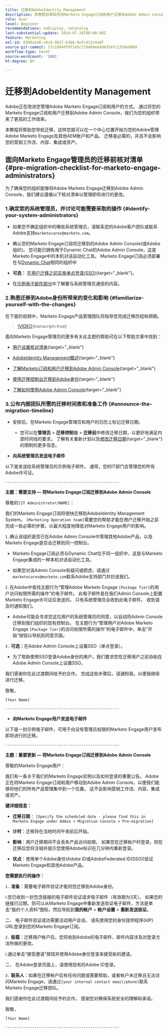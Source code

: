```yaml
---
title: 迁移到AdobeIdentity Management
description: 本教程将帮助您将Marketo Engage订阅和用户迁移到Adobe Admin Console。
role: User
level: Beginner
recommendations: noDisplay, noCatalog
last-substantial-update: 2024-07-26T00:00:00Z
feature: Marketing
exl-id: 8368a148-c0c8-462f-b166-9efc412c4a0f
source-git-commit: 17c1894d79f1e5c718409e64d6d34fc1359e0960
workflow-type: tm+mt
source-wordcount: '1081'
ht-degree: 0%

---
```


# 迁移到AdobeIdentity Management

Adobe正在改进您管理Adobe Marketo Engage订阅和用户的方式。 通过将您的Marketo Engage订阅和用户迁移到Adobe Admin Console，我们为您的组织带来了更高的工作效率。

本教程将帮助您导航迁移，这样您就可以在一个中心位置开始为您的Adobe管理Adobe Marketo Engage及其他AEM帐户和产品。 迁移是必需的，并且不会影响您的营销工作流、内容、集成或资产。

## 面向Marketo Engage管理员的迁移前核对清单 {#pre-migration-checklist-for-marketo-engage-administrators}

为了确保您的组织能够将Adobe Marketo Engage迁移到Adobe Admin Console，我们建议遵循以下核对清单以管理即将进行的更改。

### 1.确定您的系统管理员，并讨论可能需要采取的操作 {#identify-your-system-administrators}

* 如果您不确定组织中的哪些系统管理员，请联系您的Adobe客户团队或联系Adobe支持`marketocares@marketo.com`。

* 确认您的Marketo Engage订阅将迁移到的Adobe Admin Console(或Adobe组织)。 您可能已拥有用于Dynamic Chat的Adobe Admin Console，这是Marketo Engage中的本机对话自动化工具。 Marketo Engage订阅必须部署在与[Dynamic Chat](https://experienceleague.adobe.com/en/docs/marketo/using/product-docs/administration/marketo-with-adobe-identity/subscription-and-user-migration/understanding-marketo-subscription-and-user-migration-to-the-adobe-admin-console#subscription-migration-complete)相同的组织中

* **可选：** [在用户迁移之前实施单点登录(SSO)](https://experienceleague.adobe.com/en/docs/marketo/using/product-docs/administration/marketo-with-adobe-identity/subscription-and-user-migration/understanding-marketo-subscription-and-user-migration-to-the-adobe-admin-console#subscription-migration-complete){target="_blank"}。

* 在[示例电子邮件部分](#announce-the-migration-timeline)中了解要与系统管理员通信的内容。

### 2.熟悉迁移到Adobe身份所带来的变化和影响 {#familiarize-yourself-with-the-changes}

在下面的视频中，Marketo Engage产品管理团队将指导您完成迁移历程和预期。

>[!VIDEO](https://video.tv.adobe.com/v/3430920t3/?t=170/?quality=12&learn=on){transcript=true}

面向Marketo Engage管理员的更多有关此主题的帮助可在以下帮助文章中找到：

* [用户设置核对清单](https://experienceleague.adobe.com/en/docs/marketo/using/getting-started/initial-setup/user-setup){target="_blank"}

* [AdobeIdentity Management概述](https://experienceleague.adobe.com/en/docs/marketo/using/product-docs/administration/marketo-with-adobe-identity/adobe-identity-management-overview){target="_blank"}

* [了解Marketo订阅和用户迁移到Adobe Admin Console](https://experienceleague.adobe.com/en/docs/marketo/using/product-docs/administration/marketo-with-adobe-identity/subscription-and-user-migration/understanding-marketo-subscription-and-user-migration-to-the-adobe-admin-console){target="_blank"}

* [使用迁移控制台迁移到Adobe身份](https://experienceleague.adobe.com/en/docs/marketo/using/product-docs/administration/marketo-with-adobe-identity/subscription-and-user-migration/migrating-to-adobe-identity){target="_blank"}

* [了解如何使用Adobe Admin Console](https://helpx.adobe.com/cn/enterprise/using/admin-console.html){target="_blank"}

### 3.公布内部团队所需的迁移时间表和准备工作 {#announce-the-migration-timeline}

* 安排后，在Marketo Engage管理员和用户的日历上标记迁移日期。

   * 您可以在&#x200B;**管理员** > **迁移控制台** > **迁移前**&#x200B;中修改迁移日期，以更好地满足内部时间线的要求。 了解有关重新计划以及[修改迁移日期](https://experienceleague.adobe.com/en/docs/marketo/using/product-docs/administration/marketo-with-adobe-identity/subscription-and-user-migration/migrating-to-adobe-identity#pre-migration){target="_blank"}的限制的更多信息。

* **向系统管理员发送电子邮件**

以下是发送给系统管理员的示例电子邮件。 通常，您的IT部门会管理您的所有Adobe许可证。

`---------------------------------------------------`

**主题：需要支持 — 将Marketo Engage订阅迁移到Adobe Admin Console**

尊敬的`[IT Administrator/NAME]`：

我们的Marketo Engage订阅将很快迁移到AdobeIdentity Management System。 `[Marketing Operation team]`需要您的帮助才能在用户迁移开始之前完成一些必需的步骤，以最大程度地降低对Marketo Engage用户的影响。

`1.`确认该组织是否已在Adobe Admin Console中管理其他Adobe产品，以及Marketo Engage是否会迁移到同一控制台。

* Marketo Engage订阅必须与Dynamic Chat位于同一组织中，这是与Marketo Engage集成的一种本机对话自动化工具。

* 如果您对该Admin Console有疑问或顾虑，请通过`marketocares@marketo.com`联系Adobe支持部门并抄送我们。

`2.`在Adobe中查找主题行为“管理Adobe Marketo Engage `[Package Tier]`的用户访问权限所需的操作”的电子邮件。 此电子邮件是在我们Admin Console上配置Marketo Engage许可证后发送的。 只有系统管理员会收到此电子邮件。 收到请及时通知我们。

* Adobe可能会寻求您这位用户的系统管理员的同意，以自动将Admin Console迁移到我们组织的现有控制台。 在主题行为“管理用户对Adobe Marketo Engage `[Package Tier]`的访问权限所需的操作”的电子邮件中，单击“开始”按钮以导航到同意页面。

`3.` **可选：**&#x200B;在Adobe Admin Console上设置SSO（单点登录）。

* 为了帮助使用SSO登录Adobe身份的用户，我们要求您在迁移用户之前协助在Adobe Admin Console上设置SSO。

我们感谢你在此过渡期间给予的合作。 完成这些步骤后，请通知我，以便我继续进行迁移。

致敬，

`[Your Name]`

`---------------------------------------------------`

* **向Marketo Engage用户发送电子邮件**

以下是一封示例电子邮件，可用于向没有管理员权限的Marketo Engage用户宣布即将进行的迁移。

`---------------------------------------------------`

**主题：重要更新 — 将Marketo Engage订阅迁移到Adobe Admin Console**

尊敬的Marketo Engage用户：

我们有一条关于我们的Marketo Engage实例以及如何登录的重要公告。 Adobe正在将Marketo Engage订阅和用户移动到Adobe Admin Console，以便我们能够将他们的所有产品管理集中到一个位置。 这不会影响营销工作流、内容、集成或资产。

**键详细信息：**

* **迁移日期**： `[Specify the scheduled date - please find this in Marketo Engage under Admin > Migration Console > Pre-migration]`

* **计时**：迁移将在当地时间午夜前后开始。

* **影响**：用户迁移期间不会丢失产品访问权限。 如果您在迁移帐户时登录，则在迁移后您将注销并提示您使用Adobe标识在几分钟内重新登录。

* **优点**：使用单个Adobe身份(Adobe ID或AdobeFederated ID(SSO))验证Marketo Engage和其他Adobe产品。

**您需要执行的操作：**

`1.` **准备**：需要电子邮件验证才能将您迁移到Adobe身份。

i.您已收到一封包含链接的电子邮件验证请求电子邮件（有效期为3天）。 如果您的链接已过期，则可以从Marketo Engage中重新发送验证电子邮件，方法是单击“我的个人资料”图标，然后导航到&#x200B;**我的帐户** > **帐户设置** > **重新发送验证**。

二、 电子邮件验证成功需要活动用户会话。 请先使用您的身份提供程序(IdP) URL登录到您的Marketo Engage订阅。

`2.` **板载**：迁移用户帐户后，您将收到Adobe的电子邮件，邮件内容涉及对登录方法所做的更改。

i.通过单击“接受邀请”按钮并使用Adobe身份登录来接受新的邀请。

二、 在Adobe登录页面上，请使用现有的Adobe ID登录。

`3.` **联系人**：如果在迁移帐户后有任何问题或需要帮助，或者帐户未迁移且无法访问Marketo Engage，请通过`[your internal contact email/phone]`联系Marketo Engage迁移团队。

我们感谢你在此过渡期间给予的合作。 感谢您对确保系统安全的理解和承诺。

致敬，

`[Your Name]`

`---------------------------------------------------`
